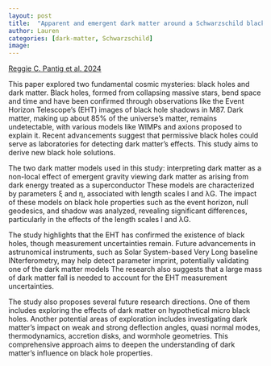 ```yaml
---
layout: post
title:  "Apparent and emergent dark matter around a Schwarzschild black hole"
author: Lauren
categories: [dark-matter, Schwarzschild]
image: 
---
```

[Reggie C. Pantig et al. 2024](https://arxiv.org/pdf/2405.07531)

This paper explored two fundamental cosmic mysteries: black holes and dark matter. Black holes, formed from collapsing massive stars, bend space and time and have been confirmed through observations like the Event Horizon Telescope’s (EHT) images of black hole shadows in M87. Dark matter, making up about 85% of the universe’s matter, remains undetectable, with various models like WIMPs and axions proposed to explain it. Recent advancements suggest that permissive black holes could serve as laboratories for detecting dark matter’s effects. This study aims to derive new black hole solutions. 

The two dark matter models used in this study:
interpreting dark matter as a non-local effect of emergent gravity
viewing dark matter as arising from dark energy treated as a superconductor 
These models are characterized by parameters ξ and η, associated with length scales l and λG. The impact of these models on black hole properties such as the event horizon, null geodesics, and shadow was analyzed, revealing significant differences, particularly in the effects of the length scales l and λG. 

The study highlights that the EHT has confirmed the existence of black holes, though measurement uncertainties remain. Future advancements in astrunomical instruments, such as Solar System-based Very Long baseline INterferometry, may help detect parameter imprint, potentially validating one of the dark matter models The research also suggests that a large mass of dark matter fall is needed to account for the EHT measurement uncertainties. 

The study also proposes several future research directions. One of them includes exploring the effects of dark matter on hypothetical micro black holes. Another potential areas of exploration includes investigating dark matter’s impact on weak and strong deflection angles, quasi normal modes, thermodynamics, accretion disks, and wormhole geometries. This comprehensive approach aims to deepen the understanding of dark matter’s influence on black hole properties. 

